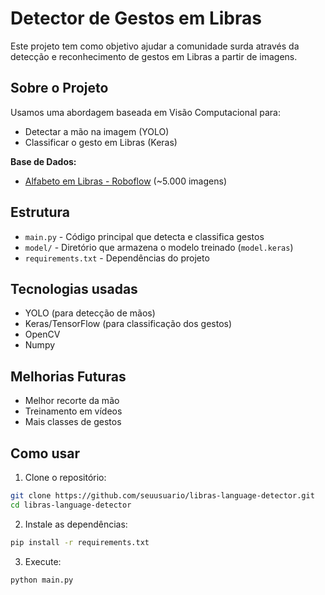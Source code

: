 # Detector de Gestos em Libras

Este projeto tem como objetivo ajudar a comunidade surda através da detecção e reconhecimento de gestos em Libras a partir de imagens.

## Sobre o Projeto

Usamos uma abordagem baseada em Visão Computacional para:
- Detectar a mão na imagem (YOLO)
- Classificar o gesto em Libras (Keras)

**Base de Dados:**
- [Alfabeto em Libras - Roboflow](https://universe.roboflow.com/elainesilva/alfabeto-em-libras-qrvnw) (~5.000 imagens)

## Estrutura

- `main.py` - Código principal que detecta e classifica gestos
- `model/` - Diretório que armazena o modelo treinado (`model.keras`)
- `requirements.txt` - Dependências do projeto

## Tecnologias usadas

- YOLO (para detecção de mãos)
- Keras/TensorFlow (para classificação dos gestos)
- OpenCV
- Numpy

## Melhorias Futuras

- Melhor recorte da mão
- Treinamento em vídeos
- Mais classes de gestos

## Como usar

1. Clone o repositório:
```bash
git clone https://github.com/seuusuario/libras-language-detector.git
cd libras-language-detector
```

2. Instale as dependências:
```bash
pip install -r requirements.txt
```

3. Execute:
```bash
python main.py
```
